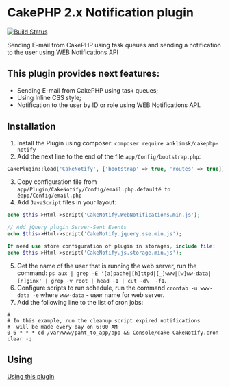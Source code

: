 # CakePHP 2.x Notification plugin
[![Build Status](https://travis-ci.com/anklimsk/cakephp-notify.svg?branch=master)](https://travis-ci.com/anklimsk/cakephp-notify)

Sending E-mail from CakePHP using task queues and sending a notification to the user using WEB Notifications API

## This plugin provides next features:

- Sending E-mail from CakePHP using task queues;
- Using Inline CSS style;
- Notification to the user by ID or role using WEB Notifications API.

## Installation

1. Install the Plugin using composer: `composer require anklimsk/cakephp-notify`
2. Add the next line to the end of the file `app/Config/bootstrap.php`:
```php
CakePlugin::load('CakeNotify', ['bootstrap' => true, 'routes' => true]);
```
3. Copy configuration file from `app/Plugin/CakeNotify/Config/email.php.defaultё to ёapp/Config/email.php`
4. Add `JavaScript` files in your layout:
```php
echo $this->Html->script('CakeNotify.WebNotifications.min.js');

// Add jQuery plugin Server-Sent Events
echo $this->Html->script('CakeNotify.jquery.sse.min.js');

If need use store configuration of plugin in storages, include file:
echo $this->Html->script('CakeNotify.js.storage.min.js');
```
5. Get the name of the user that is running the web server, run the command:
`ps aux | grep -E '[a]pache|[h]ttpd|[_]www|[w]ww-data|[n]ginx' | grep -v root | head -1 | cut -d\  -f1`.
6. Configure scripts to run schedule, run the command `crontab -u www-data -e` where
`www-data` - user name for web server.
7. Add the following line to the list of cron jobs:
```
#
# In this example, run the cleanup script expired notifications 
#  will be made every day on 6:00 AM 
0 6 * * * cd /var/www/paht_to_app/app && Console/cake CakeNotify.cron clear -q
```

## Using

[Using this plugin](docs/USING.md)
